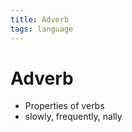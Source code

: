 ```yaml
---
title: Adverb
tags: language
---
```


# Adverb
- Properties of verbs
- slowly, frequently, nally




